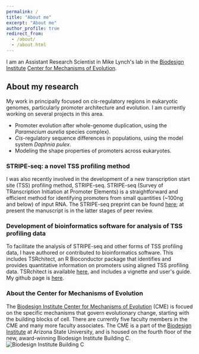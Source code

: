 ```yaml
---
permalink: /
title: "About me"
excerpt: "About me"
author_profile: true
redirect_from: 
  - /about/
  - /about.html
---
```


I am an Assistant Research Scientist in Mike Lynch's lab in the [Biodesign Institute](https://biodesign.asu.edu/) [Center for Mechanisms of Evolution](https://biodesign.asu.edu/research/centers/mechanisms-evolution#:~:text=The%20Biodesign%20Center%20for%20Mechanisms,the%20building%20blocks%20of%20cells.&text=In%20essence%2C%20we%20are%20aiming,field%20called%20evolutionary%20cell%20biology.).

## About my research

My work in principally focused on *cis*-regulatory regions in eukaryotic genomes, particularly promoter architecture and evolution. I am currently working on several projects in this area.

- Promoter evolution after whole-genome duplication, using the *Paramecium aurelia* species complex).
- *Cis*-regulatory sequence differences in populations, using the model system *Daphnia pulex*.
- Modeling the shape properties of promoters across eukaryotes. 

### STRIPE-seq: a novel TSS profiling method
I was also recently involved in the development of a new transcription start site (TSS) profiling method, STRIPE-seq. STRIPE-seq (Survey of TRanscription Initiation at Promoter Elements) is a straightforward and efficient method for identifying promoters from small quantities (~100ng and below) of input RNA. The STRIPE-seq preprint can be found [here](https://www.biorxiv.org/content/10.1101/2020.01.16.905182v1); at present the manuscript is in the latter stages of peer review.

### Development of bioinformatics software for analysis of TSS profiling data
To facilitate the analysis of STRIPE-seq and other forms of TSS profiling data, I have authored or contributed to bioinformatics software.
This includes TSRchitect, an R Bioconductor package that identifies and provides quantitative information on promoters using aligned TSS profiling data.
TSRchitect is available [here](https://www.bioconductor.org/packages/release/bioc/html/TSRchitect.html), and includes a vignette and user's guide.
My github page is [here](https://github.com/rtraborn).

### About the Center for Mechanisms of Evolution
The [Biodesign Institute Center for Mechanisms of Evolution](https://biodesign.asu.edu/research/centers/mechanisms-evolution#:~:text=The%20Biodesign%20Center%20for%20Mechanisms,the%20building%20blocks%20of%20cells.&text=In%20essence%2C%20we%20are%20aiming,field%20called%20evolutionary%20cell%20biology.) (CME) is focued on the specific mechanisms that govern evolutionary change, starting with the building blocks of cell. There are currently five faculty members in the CME and many more faculty associates. The CME is a part of the [Biodesign Institute](https://biodesign.asu.edu/) at Arizona State University, and is housed on the fourth floor of the new, award-winning Biodesign Institute Building C.
![Biodesign Institute Building C](BiodesignC_photo.png)